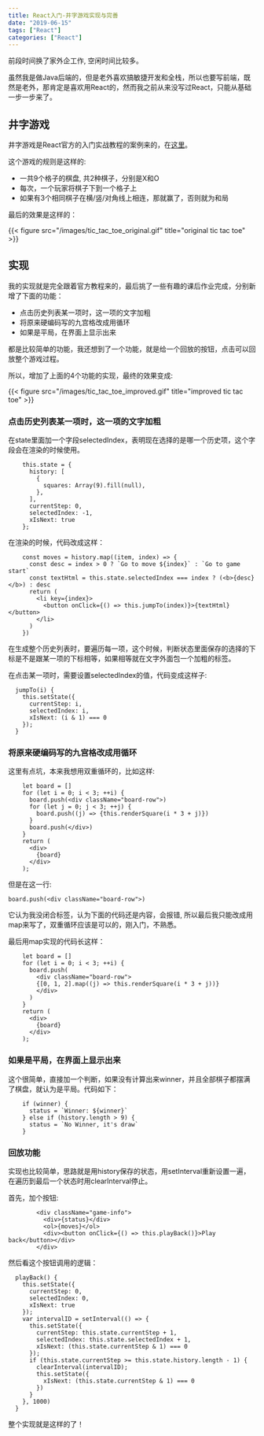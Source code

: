 ```yaml
---
title: React入门-井字游戏实现与完善
date: "2019-06-15"
tags: ["React"]
categories: ["React"]
---
```


前段时间换了家外企工作, 空闲时间比较多。

虽然我是做Java后端的，但是老外喜欢搞敏捷开发和全栈，所以也要写前端，既然是老外，那肯定是喜欢用React的，然而我之前从来没写过React，只能从基础一步一步来了。

## **井字游戏**
井字游戏是React官方的入门实战教程的案例来的，在[这里](https://reactjs.org/tutorial/tutorial.html)。

这个游戏的规则是这样的:

- 一共9个格子的棋盘, 共2种棋子，分别是X和O
- 每次，一个玩家将棋子下到一个格子上
- 如果有3个相同棋子在横/竖/对角线上相连，那就赢了，否则就为和局

最后的效果是这样的：

{{< figure src="/images/tic_tac_toe_original.gif" title="original tic tac toe" >}}

## **实现**

我的实现就是完全跟着官方教程来的，最后挑了一些有趣的课后作业完成，分别新增了下面的功能：

- 点击历史列表某一项时，这一项的文字加粗
- 将原来硬编码写的九宫格改成用循环
- 如果是平局，在界面上显示出来

都是比较简单的功能，我还想到了一个功能，就是给一个回放的按钮，点击可以回放整个游戏过程。

所以，增加了上面的4个功能的实现，最终的效果变成:

{{< figure src="/images/tic_tac_toe_improved.gif" title="improved tic tac toe" >}}

### **点击历史列表某一项时，这一项的文字加粗**

在state里面加一个字段selectedIndex，表明现在选择的是哪一个历史项，这个字段会在渲染的时候使用。

```
    this.state = {
      history: [
        {
          squares: Array(9).fill(null),
        },
      ],
      currentStep: 0,
      selectedIndex: -1,
      xIsNext: true
    };
```

在渲染的时候，代码改成这样：

```
    const moves = history.map((item, index) => {
      const desc = index > 0 ? `Go to move ${index}` : `Go to game start`
      const textHtml = this.state.selectedIndex === index ? (<b>{desc}</b>) : desc
      return (
        <li key={index}>
          <button onClick={() => this.jumpTo(index)}>{textHtml}</button>
        </li>
      )
    })
```

在生成整个历史列表时，要遍历每一项，这个时候，判断状态里面保存的选择的下标是不是跟某一项的下标相等，如果相等就在文字外面包一个加粗的标签。

在点击某一项时，需要设置selectedIndex的值，代码变成这样子:

```
  jumpTo(i) {
    this.setState({
      currentStep: i,
      selectedIndex: i,
      xIsNext: (i & 1) === 0
    });
  }
```

### **将原来硬编码写的九宫格改成用循环**

这里有点坑，本来我想用双重循环的，比如这样:
```
    let board = []
    for (let i = 0; i < 3; ++i) {
      board.push(<div className="board-row">)
      for (let j = 0; j < 3; ++j) {
        board.push((j) => {this.renderSquare(i * 3 + j)})
      }
      board.push(</div>)
    }
    return (
      <div>
        {board}
      </div>
    );
```
但是在这一行:
```
board.push(<div className="board-row">)
```
它认为我没闭合标签，认为下面的代码还是内容，会报错, 所以最后我只能改成用map来写了，双重循环应该是可以的，刚入门，不熟悉。

最后用map实现的代码长这样：

```
    let board = []
    for (let i = 0; i < 3; ++i) {
      board.push(
        <div className="board-row">
        {[0, 1, 2].map((j) => this.renderSquare(i * 3 + j))}
        </div>
      )
    }
    return (
      <div>
        {board}
      </div>
    );
```

### **如果是平局，在界面上显示出来**

这个很简单，直接加一个判断，如果没有计算出来winner，并且全部棋子都摆满了棋盘，就认为是平局。代码如下：

```
    if (winner) {
      status = `Winner: ${winner}`
    } else if (history.length > 9) {
      status = `No Winner, it's draw`
    }
```

### **回放功能**

实现也比较简单，思路就是用history保存的状态，用setInterval重新设置一遍，在遍历到最后一个状态时用clearInterval停止。

首先，加个按钮:

```
        <div className="game-info">
          <div>{status}</div>
          <ol>{moves}</ol>
          <div><button onClick={() => this.playBack()}>Play back</button></div>
        </div>
```

然后看这个按钮调用的逻辑：

```
  playBack() {
    this.setState({
      currentStep: 0,
      selectedIndex: 0,
      xIsNext: true
    });
    var intervalID = setInterval(() => {
      this.setState({
        currentStep: this.state.currentStep + 1,
        selectedIndex: this.state.selectedIndex + 1,
        xIsNext: (this.state.currentStep & 1) === 0
      });     
      if (this.state.currentStep >= this.state.history.length - 1) {
        clearInterval(intervalID);
        this.setState({
          xIsNext: (this.state.currentStep & 1) === 0
        })
      }
    }, 1000)
  }
```

整个实现就是这样的了！
